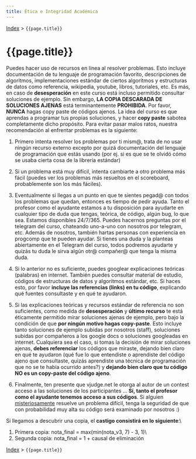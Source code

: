 ```yaml
---
title: Ética e Integridad Académica
---
```


[Index](index) > ```{{page.title}}```

# {{page.title}}

Puedes hacer uso de recursos en línea al resolver problemas. Esto incluye documentación de tu lenguaje de programación favorito, descripciones de algoritmos, implementaciones estándar de ciertos algoritmos y estructuras de datos como referencia, wikipedia, youtube, libros, tutoriales, etc. Es más, en caso de **desesperación** en este curso está incluso permitido consultar soluciones de ejemplo. Sin embargo, **LA COPIA DESCARADA DE SOLUCIONES AJENAS** está terminantemente **PROHIBIDA**. Por favor, **NUNCA** hagas copy paste de códigos ajenos. La idea del curso es que aprendas a programar tus propias soluciones, y hacer **copy paste** sabotea completamente dicho propósito. Para evitar pasar malos ratos, nuestra recomendación al enfrentar problemas es la siguiente:

1. Primero intenta resolver los problemas por ti mism@, trata de no usar ningún recurso externo excepto por quizá documentación del lenguaje de programación que estás usando (por ej. si es que se te olvidó cómo se usaba cierta cosa de la librería estándar)

2. Si un problema está muy difícil, intenta cambiarte a otro problema más fácil (puedes ver los problemas más resueltos en el scoreboard, probablemente son los más fáciles).

3. Eventualmente si llegas a un punto en que te sientes pegad@ con todos los problemas que quedan, entonces es tiempo de pedir ayuda. Tanto el profesor como el ayudante estamos a tu disposición para ayudarte en cualquier tipo de duda que tengas, teórica, de código, algún bug, lo que sea. Estamos disponibles 24/7/365. Puedes hacernos preguntas por el telegram del curso, chateando uno-a-uno con nosotros por telegram, etc. Además de nosotros, también hartas personas con experiencia en progcomp que te pueden ayudar. Si tienes una duda y la planteas abiertamente en el Telegram del curso, todos podremos ayudarte y quizás tu duda le sirva algún otr@ compañer@ que tenga la misma duda.

4. Si lo anterior no es suficiente, puedes googlear explicaciones teóricas (palabras) en internet. También puedes consultar material de estudio, códigos de estructuras de datos y algoritmos estándar, etc. Si haces esto, por favor **incluye las referencias (links) en tu código**, explicando qué fuentes consultaste y en qué te ayudaron.

5. Si las explicaciones teóricas y recursos estándar de referencia no son suficientes, como medida de **desesperación** y **último recurso** te está éticamente permitido mirar soluciones ajenas de ejemplo, pero bajo la condición de que **por ningún motivo hagas copy-paste**. Esto incluye tanto soluciones de ejemplo subidas por nosotros (staff), soluciones subidas por compañeros a los google docs o soluciones googleadas en internet. Cualquiera sea el caso, si tomas la decisión de mirar soluciones ajenas, **debes referenciar** los códigos que miraste, dejando bien claro en qué te ayudaron (qué fue lo que entendiste o aprendiste del código ajeno que consultaste, quizás aprendiste una técnica de programación que no se te había ocurrido antes?) y **dejando bien claro que tu código NO es un copy-paste del código ajeno**.

6. Finalmente, ten presente que vjudge.net le otorga al autor de un contest acceso a las soluciones de los participantes ... **Sí, tanto el profesor como el ayudante tenemos acceso a sus códigos**. Si alguien [misteriosamente](https://youtu.be/HQoRXhS7vlU) resuelve un problema difícil, tenga la seguridad de que con probabilidad muy alta su código será examinado por nosotros :)

Si llegamos a descubrir una copia, el  **castigo consistirá en lo siguiente**:\\
1) Primera copia: nota_final = max(min(nota_v3, 7) - 3, 1)\\
2) Segunda copia: nota_final = 1 + causal de eliminación

[Index](index) > ```{{page.title}}```
